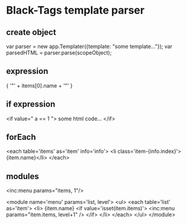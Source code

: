 # Black-Tags template parser

## create object
var parser = new app.Templater({template: "some template..."});
var parsedHTML = parser.parse(scopeObject);

## expression
{  '"' + items[0].name + '"' }

## if expression
&lt;if value=" a == 1 "&gt;
	some html code...
&lt;/if&gt;


## forEach
&lt;each table='items' as='item' info='info'&gt;
	&lt;li class='item-{info.index}'&gt;{item.name}&lt;/li&gt;
&lt;/each&gt;

## modules

&lt;inc:menu params="items, 1"/&gt;

&lt;module name='menu' params='list, level'&gt;
	&lt;ul&gt;
		&lt;each table='list' as='item'&gt;
			&lt;li&gt;
				{item.name}
				&lt;if value='isset(item.items)'&gt;
					&lt;inc:menu params="item.items, level+1" /&gt;
				&lt;/if&gt;
			&lt;/li&gt;
		&lt;/each&gt;
	&lt;/ul&gt;
&lt;/module&gt;